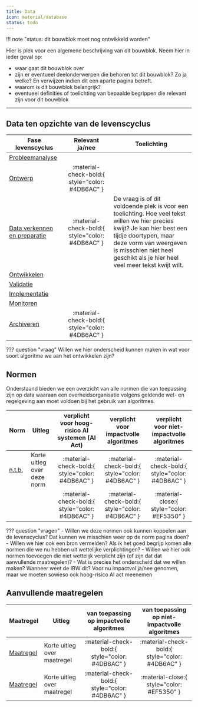 ```yaml
---
title: Data
icon: material/database
status: todo
---
```


!!! note "status: dit bouwblok moet nog ontwikkeld worden"

Hier is plek voor een algemene beschrijving van dit bouwblok. Neem hier in ieder geval op:

- waar gaat dit bouwblok over
- zijn er eventueel deelonderwerpen die behoren tot dit bouwblok? Zo ja welke? En verwijzen indien dit een aparte pagina betreft.
- waarom is dit bouwblok belangrijk?
- eventueel definities of toelichting van bepaalde begrippen die relevant zijn voor dit bouwblok

--- 

## Data ten opzichte van de levenscyclus

| **Fase levenscyclus**                                                                            |  **Relevant ja/nee**  | **Toelichting**                                                                                                                                                                                                                                          |
|--------------------------------------------------------------------------------------------------|:---------------------:|----------------------------------------------------------------------------------------------------------------------------------------------------------------------------------------------------------------------------------------------------------|
| [Probleemanalyse](../../levenscyclus/probleemanalyse.md)                                         |                       |                                                                                                                                                                                                                                                          |
| [Ontwerp](../../levenscyclus/ontwerp.md)                                                         | :material-check-bold:{ style="color: #4DB6AC" } |                                                                                                                                                                                                                                                          |
| [Data verkennen en preparatie](../../levenscyclus/data%20verkenning%20en%20data%20preparatie.md) | :material-check-bold:{ style="color: #4DB6AC" } | De vraag is of dit voldoende plek is voor een toelichting. Hoe veel tekst willen we hier precies kwijt? Je kan hier best een tijdje doortypen, maar deze vorm van weergeven is misschien niet heel geschikt als je hier heel veel meer tekst kwijt wilt. |
| [Ontwikkelen](../../levenscyclus/ontwikkelen.md)                                                 |                       |                                                                                                                                                                                                                                                          |
| [Validatie](../../levenscyclus/validatie.md)                                                     |                       |                                                                                                                                                                                                                                                          |
| [Implementatie](../../levenscyclus/implementatie.md)                                             |                       |                                                                                                                                                                                                                                                          |
| [Monitoren](../../levenscyclus/monitoren.md)                                                     |                       |                                                                                                                                                                                                                                                          |
| [Archiveren](../../levenscyclus/archiveren.md)                                                   | :material-check-bold:{ style="color: #4DB6AC" } |                                                                                                                                                                                                                                                          |


??? question "vraag"
    Willen we hier onderscheid kunnen maken in wat voor soort algoritme we aan het ontwikkelen zijn?

## Normen

Onderstaand bieden we een overzicht van alle normen die van toepassing zijn op data waaraan een overheidsorganisatie volgens geldende wet- en regelgeving aan moet voldoen bij het gebruik van algoritmes.

| **Norm**                              | **Uitleg**                  | **verplicht voor hoog-risico AI systemen (AI Act)** |    **verplicht voor impactvolle algoritmes**    | **verplicht voor niet-impactvolle algoritmes**  |
|---------------------------------------|-----------------------------|:---------------------------------------------------:|:-----------------------------------------------:|:-----------------------------------------------:|
| [n.t.b.](../../normen/data/n.t.b..md) | Korte uitleg over deze norm |   :material-check-bold:{ style="color: #4DB6AC" }   | :material-check-bold:{ style="color: #4DB6AC" } | :material-check-bold:{ style="color: #4DB6AC" } |
|                                       |                             |   :material-check-bold:{ style="color: #4DB6AC" }   | :material-check-bold:{ style="color: #4DB6AC" } |   :material-close:{ style="color: #EF5350" }    |

??? question "vragen"
    - Willen we deze normen ook kunnen koppelen aan de levenscyclus? Dat kunnen we misschien weer op de norm pagina doen?
    - Willen we hier ook een bron vermelden? Als ik het goed begrijp komen alle normen die we nu hebben uit wettelijke verplichtingen?
    - Willen we hier ook normen toevoegen die niet wettelijk verplicht zijn (of zijn dat dat aanvullende maatregelen)?
    - Wat is precies het onderscheid dat we willen maken? Wanneer weet de IBW dit? Voor nu impactvol ja/nee genomen, maar we moeten sowieso ook hoog-risico AI act meenemen

## Aanvullende maatregelen

| **Maatregel**  | **Uitleg**                  |  **van toepassing op impactvolle algoritmes**   | **van toepassing op niet-impactvolle algoritmes** |
|----------------|-----------------------------|:-----------------------------------------------:|:-------------------------------------------------:|
| [Maatregel](#) | Korte uitleg over maatregel | :material-check-bold:{ style="color: #4DB6AC" } |  :material-check-bold:{ style="color: #4DB6AC" }  |
| [Maatregel](#) | Korte uitleg over maatregel | :material-check-bold:{ style="color: #4DB6AC" } |    :material-close:{ style="color: #EF5350" }     |
